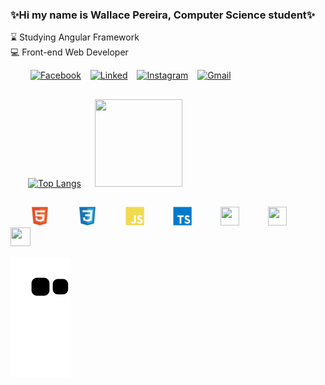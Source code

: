 ### ✨Hi my name is Wallace Pereira, Computer Science student✨

⌛ Studying Angular Framework <br />
💻 Front-end Web Developer <br />

&ensp;&ensp;&ensp;&ensp;
[![Facebook](https://img.shields.io/badge/Facebook-1877F2?style=for-the-badge&logo=facebook&logoColor=white)](https://www.facebook.com/warasep) &ensp;
[![Linked](https://img.shields.io/badge/LinkedIn-0077B5?style=for-the-badge&logo=linkedin&logoColor=white)](https://www.linkedin.com/in/wallacepereira-in) &ensp;
[![Instagram](https://img.shields.io/badge/Instagram-E4405F?style=for-the-badge&logo=instagram&logoColor=white)](https://www.instagram.com/w.arase/) &ensp;
[![Gmail](https://img.shields.io/badge/linktree-39E09B?style=for-the-badge&logo=linktree&logoColor=white)](https://linktr.ee/warase)

##

&ensp;&ensp;&ensp;&ensp;[![Top Langs](https://github-readme-stats.vercel.app/api/top-langs/?username=Wallace-Pereira1&layout=compact&theme=radical)](https://github.com/Wallace-Pereira1/github-readme-stats) &ensp; &ensp;<img src="https://files.catbox.moe/f72s3v.png" width="140" height="140">

##
&ensp;&ensp;&ensp;&ensp;
<img src="https://raw.githubusercontent.com/devicons/devicon/master/icons/html5/html5-original.svg" width="30" height="30">&ensp;&ensp;&ensp;&ensp;&ensp;&ensp;
<img src="https://raw.githubusercontent.com/devicons/devicon/master/icons/css3/css3-original.svg" width="30" height="30">&ensp;&ensp;&ensp;&ensp;&ensp;&ensp;
<img src="https://raw.githubusercontent.com/devicons/devicon/master/icons/javascript/javascript-plain.svg" width="30" height="30">&ensp;&ensp;&ensp;&ensp;&ensp;&ensp;
<img src="https://raw.githubusercontent.com/devicons/devicon/master/icons/typescript/typescript-plain.svg" width="30" height="30">&ensp;&ensp;&ensp;&ensp;&ensp;&ensp;
<img src="https://files.catbox.moe/ydqd29.png" width="30" height="30">&ensp;&ensp;&ensp;&ensp;&ensp;&ensp;
<img src="https://files.catbox.moe/ooz57b.png" width="30" height="30">&ensp;&ensp;&ensp;&ensp;&ensp;&ensp;
<img src="https://upload.wikimedia.org/wikipedia/commons/thumb/b/b2/Bootstrap_logo.svg/2560px-Bootstrap_logo.svg.png" width="32" height="30">

![Snake animation](https://github.com/Wallace-Pereira1/Wallace-Pereira1/blob/output/github-contribution-grid-snake.svg)
